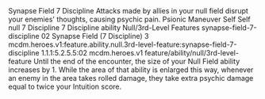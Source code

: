 <ability>
  <name>Synapse Field</name>
  <cost>7 Discipline</cost>
  <flavor>Attacks made by allies in your null field disrupt your enemies&apos; thoughts, causing psychic pain.</flavor>
  <keywords>
    <keyword>Psionic</keyword>
  </keywords>
  <type>Maneuver</type>
  <distance>Self</distance>
  <target>Self</target>
  <metadata>
    <class>null</class>
    <cost>7 Discipline</cost>
    <cost_amount>7</cost_amount>
    <cost_resource>Discipline</cost_resource>
    <feature_type>ability</feature_type>
    <file_dpath>Null/3rd-Level Features</file_dpath>
    <item_id>synapse-field-7-discipline</item_id>
    <item_index>02</item_index>
    <item_name>Synapse Field (7 Discipline)</item_name>
    <level>3</level>
    <scc>mcdm.heroes.v1:feature.ability.null.3rd-level-feature:synapse-field-7-discipline</scc>
    <scdc>1.1.1:5.2.5.5:02</scdc>
    <source>mcdm.heroes.v1</source>
    <type>feature/ability/null/3rd-level-feature</type>
  </metadata>
  <effects>
    <effect type="mundane">Until the end of the encounter, the size of your Null Field ability increases by 1. While the area of that ability is enlarged this way, whenever an enemy in the area takes rolled damage, they take extra psychic damage equal to twice your Intuition score.</effect>
  </effects>
</ability>
